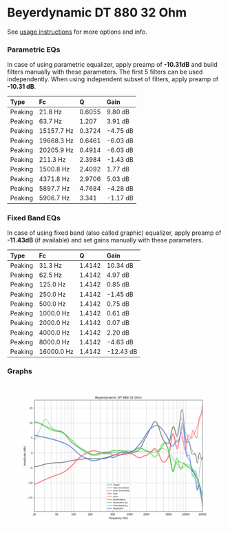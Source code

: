 # Beyerdynamic DT 880 32 Ohm
See [usage instructions](https://github.com/jaakkopasanen/AutoEq#usage) for more options and info.

### Parametric EQs
In case of using parametric equalizer, apply preamp of **-10.31dB** and build filters manually
with these parameters. The first 5 filters can be used independently.
When using independent subset of filters, apply preamp of **-10.31 dB**.

| Type    | Fc         |      Q | Gain     |
|:--------|:-----------|:-------|:---------|
| Peaking | 21.8 Hz    | 0.6055 | 9.80 dB  |
| Peaking | 63.7 Hz    | 1.207  | 3.91 dB  |
| Peaking | 15157.7 Hz | 0.3724 | -4.75 dB |
| Peaking | 19668.3 Hz | 0.6461 | -6.03 dB |
| Peaking | 20205.9 Hz | 0.4914 | -6.03 dB |
| Peaking | 211.3 Hz   | 2.3984 | -1.43 dB |
| Peaking | 1500.8 Hz  | 2.4092 | 1.77 dB  |
| Peaking | 4371.8 Hz  | 2.9706 | 5.03 dB  |
| Peaking | 5897.7 Hz  | 4.7684 | -4.28 dB |
| Peaking | 5906.7 Hz  | 3.341  | -1.17 dB |

### Fixed Band EQs
In case of using fixed band (also called graphic) equalizer, apply preamp of **-11.43dB**
(if available) and set gains manually with these parameters.

| Type    | Fc         |      Q | Gain      |
|:--------|:-----------|:-------|:----------|
| Peaking | 31.3 Hz    | 1.4142 | 10.34 dB  |
| Peaking | 62.5 Hz    | 1.4142 | 4.97 dB   |
| Peaking | 125.0 Hz   | 1.4142 | 0.85 dB   |
| Peaking | 250.0 Hz   | 1.4142 | -1.45 dB  |
| Peaking | 500.0 Hz   | 1.4142 | 0.75 dB   |
| Peaking | 1000.0 Hz  | 1.4142 | 0.61 dB   |
| Peaking | 2000.0 Hz  | 1.4142 | 0.07 dB   |
| Peaking | 4000.0 Hz  | 1.4142 | 2.20 dB   |
| Peaking | 8000.0 Hz  | 1.4142 | -4.63 dB  |
| Peaking | 16000.0 Hz | 1.4142 | -12.43 dB |

### Graphs
![](./Beyerdynamic%20DT%20880%2032%20Ohm.png)